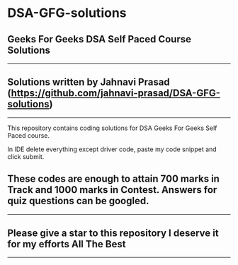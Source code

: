 # DSA-GFG-solutions
Geeks For Geeks DSA Self Paced Course Solutions
-----------------------------------
-----------------------------------
Solutions written by Jahnavi Prasad
(https://github.com/jahnavi-prasad/DSA-GFG-solutions)
-----------------------------------
-----------------------------------
This repository contains coding solutions 
for DSA Geeks For Geeks Self Paced course.

In IDE delete everything except driver code, 
paste my code snippet and click submit.

These codes are enough to attain 
700 marks in Track and 1000 marks in Contest.
Answers for quiz questions can be googled.
-----------------------------------
-----------------------------------
Please give a star to this repository
I deserve it for my efforts
All The Best
-----------------------------------
-----------------------------------

